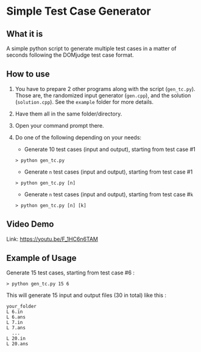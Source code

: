 # Simple Test Case Generator

## What it is
A simple python script to generate multiple test cases in a matter of seconds following the DOMjudge test case format.

## How to use
1. You have to prepare 2 other programs along with the script (`gen_tc.py`). Those are, the randomized input generator (`gen.cpp`), and the solution (`solution.cpp`). See the `example` folder for more details.
2. Have them all in the same folder/directory.
3. Open your command prompt there.
4. Do one of the following depending on your needs:
	* Generate 10 test cases (input and output), starting from test case #1
	```
	> python gen_tc.py
	```

	* Generate `n` test cases (input and output), starting from test case #1
	```
	> python gen_tc.py [n]
	```

	* Generate `n` test cases (input and output), starting from test case #`k`
	```
	> python gen_tc.py [n] [k]
	```

## Video Demo

Link: https://youtu.be/F_1HC6n6TAM

## Example of Usage

Generate 15 test cases, starting from test case #6 :

```
> python gen_tc.py 15 6
```

This will generate 15 input and output files (30 in total) like this :

```
your_folder
L 6.in
L 6.ans
L 7.in
L 7.ans
  ...
L 20.in
L 20.ans
```


